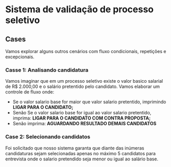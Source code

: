 # Sistema de validação de processo seletivo

## Cases

Vamos explorar alguns outros cenários com fluxo condicionais, repetições e excepcionais.

### Casse 1: Analisando candidatura

Vamos imaginar que em um processo seletivo existe o valor basico salarial de R$ 2.000,00 e o salário pretentido pelo candidato. Vamos elaborar um controle de fluxo onde:

- Se o valor salario base for maior que valor salario pretentido, imprimindo **LIGAR PARA O CANDIDATO;**
- Senão Se o valor salario base for igual ao valor salario pretentido, imprima: **LIGAR PARA O CANDIDATO COM CONTRA PROPOSTA;**
- Senão imprima: **AGUARDANDO RESULTADO DEMAIS CANDIDATOS**

### Case 2: Selecionando candidatos

Foi solicitado que nosso sistema garanta que diante das inúmeras candidaturas sejam selecionadas apenas no máximo 5 candidatos para entrevista onde o salario pretendido seja menor ou igual ao salário base.
